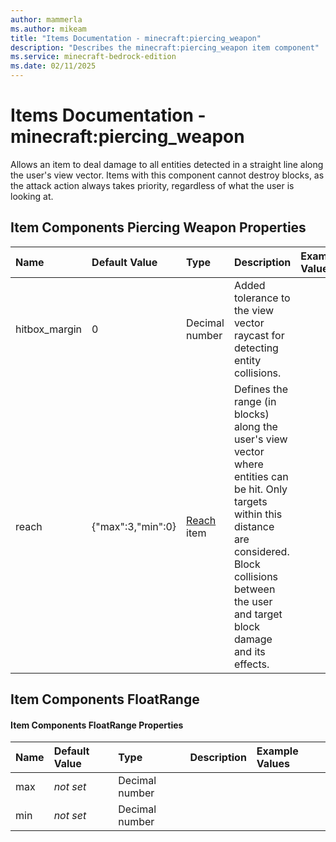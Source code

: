 ```yaml
---
author: mammerla
ms.author: mikeam
title: "Items Documentation - minecraft:piercing_weapon"
description: "Describes the minecraft:piercing_weapon item component"
ms.service: minecraft-bedrock-edition
ms.date: 02/11/2025 
---
```


# Items Documentation - minecraft:piercing_weapon

Allows an item to deal damage to all entities detected in a straight line along the user's view vector. Items with this component cannot destroy blocks, as the attack action always takes priority, regardless of what the user is looking at.


## Item Components Piercing Weapon Properties

|Name       |Default Value |Type |Description |Example Values |
|:----------|:-------------|:----|:-----------|:------------- |
| hitbox_margin | 0 | Decimal number | Added tolerance to the view vector raycast for detecting entity collisions. |  | 
| reach | {"max":3,"min":0} | [Reach](#item-components-floatrange) item | Defines the range (in blocks) along the user's view vector where entities can be hit. Only targets within this distance are considered. Block collisions between the user and target block damage and its effects. |  | 

## Item Components FloatRange

#### Item Components FloatRange Properties

|Name       |Default Value |Type |Description |Example Values |
|:----------|:-------------|:----|:-----------|:------------- |
| max | *not set* | Decimal number |  |  | 
| min | *not set* | Decimal number |  |  | 